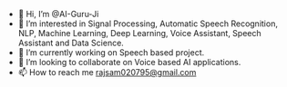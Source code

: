 - 👋 Hi, I’m @AI-Guru-Ji
- 👀 I’m interested in Signal Processing, Automatic Speech Recognition, NLP, Machine Learning, Deep Learning, Voice Assistant, Speech Assistant and Data Science.
- 🌱 I’m currently working on Speech based project.
- 💞️ I’m looking to collaborate on Voice based AI applications.
- 📫 How to reach me rajsam020795@gmail.com

<!---
AI-Guru-Ji/AI-Guru-Ji is a ✨ special ✨ repository because its `README.md` (this file) appears on your GitHub profile.
You can click the Preview link to take a look at your changes.
--->
